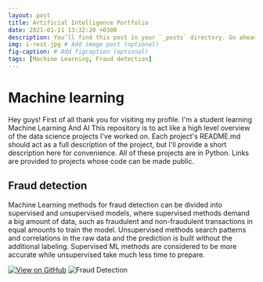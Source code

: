 ```yaml
---
layout: post
title: Artificial Intelligence Portfolio
date: 2021-01-11 13:32:20 +0300
description: You’ll find this post in your `_posts` directory. Go ahead and edit it and re-build the site to see your changes. # Add post description (optional)
img: i-rest.jpg # Add image post (optional)
fig-caption: # Add figcaption (optional)
tags: [Machine Learning, Fraud detection]
---
```

# Machine learning
Hey guys! First of all thank you for visiting my profile. I'm a student learning Machine Learning And AI This repository is to act like a high level overview of the data science projects I've worked on. Each project's README.md should act as a full description of the project, but I'll provide a short description here for convenience. All of these projects are in Python. Links are provided to projects whose code can be made public.

## Fraud detection
Machine Learning methods for fraud detection can be divided into supervised and unsupervised models, where supervised methods demand a big amount of data, such as fraudulent and non-fraudulent transactions in equal amounts to train the model. Unsupervised methods search patterns and correlations in the raw data and the prediction is built without the additional labeling. Supervised ML methods are considered to be more accurate while unsupervised take much less time to prepare.

[![View on GitHub](https://img.shields.io/badge/GitHub-View_on_GitHub-blue?logo=GitHub)](https://github.com/2bibhu/frauddetection)
![Fraud Detection]({{site.baseurl}}/assets/img/software.jpg)
